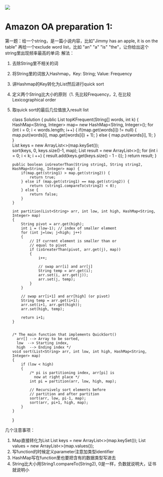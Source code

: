 ![](http://media.corporate-ir.net/media_files/IROL/17/176060/img/logos/amazon_logo_RGB.jpg)
# Amazon OA preparation 1: 
 第一题：给一个string，是一篇小说内容，比如"Jimmy has an apple, it is on the table" 再给一个exclude word list，比如 "an" "a" "is" "the"，让你给出这个string里出现频率最高的单词:
 解法：
 1. 去除String里不相关的词
 2. 将String里的词放入Hashmap，Key: String; Value: Frequency
 3. 讲Hashmap的Key转化为List然后进行quick sort
 4. 定义两个String比大小的原则（1. 先比较Frequency，2, 在比较 Lexicographical order
 5. 取quick sort的最后几位值放入result list

    class Solution {
        public List<String> topKFrequent(String[] words, int k) {
            HashMap<String, Integer> map= new HashMap<String, Integer>();
                for (int i = 0; i < words.length; i++) {
                    if(map.get(words[i]) != null) {
                        map.put(words[i], map.get(words[i]) + 1);
                    } else {
                        map.put(words[i], 1);
                    }
                }        
                List<String> keys = new ArrayList<>(map.keySet());            
                sort(keys, 0, keys.size()-1, map);
                List<String> result = new ArrayList<>();
                for (int i = 0; i < k; i ++) {
                    result.add(keys.get(keys.size() - 1 - i));
                }
                return result;
        }
        
        public boolean isGreaterThan(String string1, String string2, HashMap<String, Integer> map) {
            if(map.get(string1) > map.get(string2)) {
                return true;
            } else if (map.get(string1) == map.get(string2)) {
                return (string1.compareTo(string2) < 0);
            } else {
                return false;
            }
        }
        
        int partition(List<String> arr, int low, int high, HashMap<String, Integer> map)
        {
            String pivot = arr.get(high); 
            int i = (low-1); // index of smaller element
            for (int j=low; j<high; j++)
            {
                // If current element is smaller than or
                // equal to pivot
                if (isGreaterThan(pivot, arr.get(j), map))
                {
                    i++;
     
                    // swap arr[i] and arr[j]
                    String temp = arr.get(i);
                    arr.set(i, arr.get(j));
                    arr.set(j, temp);
                }
            }
     
            // swap arr[i+1] and arr[high] (or pivot)
            String temp = arr.get(i+1);
            arr.set(i+1, arr.get(high));
            arr.set(high, temp);
     
            return i+1;
        }
     
     
        /* The main function that implements QuickSort()
          arr[] --> Array to be sorted,
          low  --> Starting index,
          high  --> Ending index */
        void sort(List<String> arr, int low, int high, HashMap<String, Integer> map)
        {
            if (low < high)
            {
                /* pi is partitioning index, arr[pi] is 
                  now at right place */
                int pi = partition(arr, low, high, map);
     
                // Recursively sort elements before
                // partition and after partition
                sort(arr, low, pi-1, map);
                sort(arr, pi+1, high, map);
            }
        }
    }

几个注意事项：
1. Map直接转化为List
List<String> keys = new ArrayList<>(map.keySet()); 
List<String> values = new ArrayList<>(map.values());
2. 写function的时候定义parameter注意加类型identifier
3. HashMap写在function里也要把含有的数据类型写进去
4. String比大小用String1.compareTo(String2), 0是一样，负数就说明大，证书就说明小